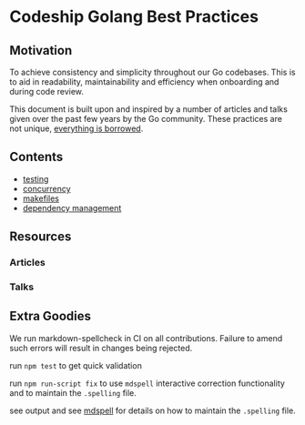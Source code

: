 Codeship Golang Best Practices
=============================

## Motivation

To achieve consistency and simplicity throughout our Go codebases. This is to aid in readability, maintainability and efficiency when onboarding and during code review.

This document is built upon and inspired by a number of articles and talks given over the past few years by the Go community. These practices are not unique, [everything is borrowed](https://www.youtube.com/watch?v=j8BHL5SWX0Q).

## Contents

- [testing](./testing)
- [concurrency](./concurrency)
- [makefiles](./makefiles)
- [dependency management](./dependencies)

## Resources

### Articles

### Talks

## Extra Goodies

We run markdown-spellcheck in CI on all contributions. Failure to amend such errors will result in changes being rejected.

run `npm test` to get quick validation

run `npm run-script fix` to use `mdspell` interactive correction functionality and to maintain the `.spelling` file.

see output and see [mdspell](https://github.com/lukeapage/node-markdown-spellcheck) for details on how to maintain the `.spelling` file.

